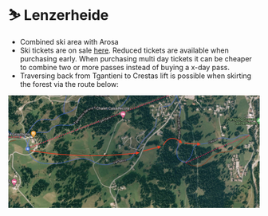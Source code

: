 # ⛷ Lenzerheide

* Combined ski area with Arosa
* Ski tickets are on sale [here](https://ticket.arosalenzerheide.swiss/). Reduced tickets are available when purchasing early. When purchasing multi day tickets it can be cheaper to combine two or more passes instead of buying a x-day pass.
* Traversing back from Tgantieni to Crestas lift is possible when skirting the forest via the route below:

![Traversing back from Tgantieni to Crestas lift without an official ski slope is possible](<../../.gitbook/assets/Screenshot 2022-01-15 at 19.40.03.png>)
